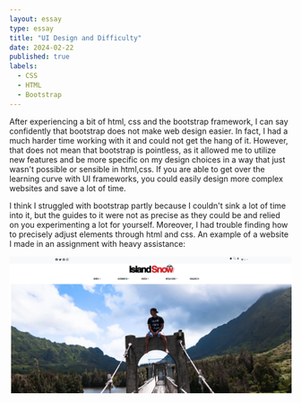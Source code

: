 ```yaml
---
layout: essay
type: essay
title: "UI Design and Difficulty"
date: 2024-02-22
published: true
labels:
  - CSS
  - HTML
  - Bootstrap
---
```


After experiencing a bit of html, css and the bootstrap framework, I can say confidently that bootstrap does not make web design easier. In fact, I had a much harder time working with it and could not get the hang of it. However, that does not mean that bootstrap is pointless, as it allowed me to utilize new features and be more specific on my design choices in a way that just wasn't possible or sensible in html,css. If you are able to get over the learning curve with UI frameworks, you could easily design more complex websites and save a lot of time. 

I think I struggled with bootstrap partly because I couldn't sink a lot of time into it, but the guides to it were not as precise as they could be and relied on you experimenting a lot for yourself. Moreover, I had trouble finding how to precisely adjust elements through html and css. 
An example of a website I made in an assignment with heavy assistance: 

<img class = "img-fluid" src = "../img/Screenshot 2024-02-22 222655.png">
